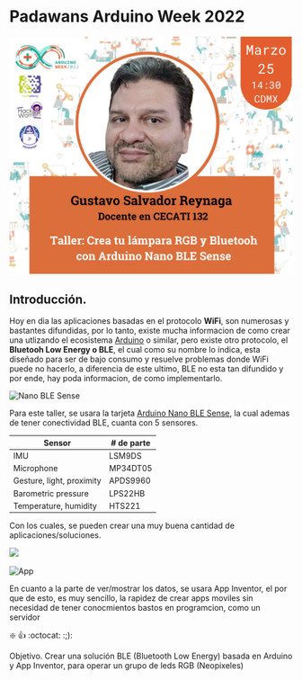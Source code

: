 # Padawans Arduino Week 2022

![Workshot logo](images/ponente/taller.png)


## Introducción.
Hoy en dia las aplicaciones basadas en el protocolo **WiFi**, son numerosas y bastantes difundidas, por lo tanto, existe mucha informacion de como crear una utlizando el ecosistema [Arduino](https://www.arduino.cc/) o similar, pero existe otro protocolo, el **Bluetooh Low Energy o BLE**, el cual como su nombre lo indica, esta diseñado para ser de bajo consumo y resuelve problemas donde WiFi puede no hacerlo, a diferencia de este ultimo, BLE no esta tan difundido y por ende, hay poda informacion, de como implementarlo.

![Nano BLE Sense](https://cdn.shopify.com/s/files/1/0506/1689/3647/products/ABX00031_03.front_622x467.jpg?v=1626445224)

Para este taller, se usara la tarjeta [Arduino Nano BLE Sense](https://docs.arduino.cc/hardware/nano-33-ble-sense), la cual ademas de tener conectividad BLE, cuanta con 5 sensores.

Sensor  		 | # de parte
------------- | -------------
IMU				 | LSM9DS
Microphone	 | MP34DT05
Gesture, light, proximity | APDS9960
Barometric pressure 	   | LPS22HB
Temperature, humidity		| HTS221

Con los cuales, se pueden crear una muy buena cantidad de aplicaciones/soluciones.

![](http://appinventor.mit.edu/images/logo.png)

![App](http://appinventor.mit.edu/explore/sites/all/files/ai2tutorials/wheresMyCar/WheresMyCarDesign.png)

En cuanto a la parte de ver/mostrar los datos, se usara App Inventor, el por que de esto, es muy sencillo, la rapidez de crear apps moviles sin necesidad de tener conocmientos bastos en programcion, como un servidor 

:sparkle: :+1: :octocat: :;):

Objetivo.
Crear una solución BLE (Bluetooth Low Energy) basada en Arduino y App Inventor, para operar un grupo de leds RGB (Neopixeles)

